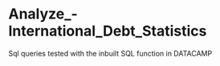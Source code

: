 # Analyze_-International_Debt_Statistics
Sql queries tested with the inbuilt SQL function in DATACAMP
